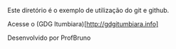 Este diretório é o exemplo de 
utilização do git e github.

Acesse o (GDG Itumbiara)[http://gdgitumbiara.info]

Desenvolvido por ProfBruno